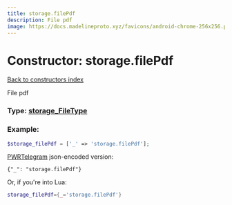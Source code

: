 ```yaml
---
title: storage.filePdf
description: File pdf
image: https://docs.madelineproto.xyz/favicons/android-chrome-256x256.png
---
```

# Constructor: storage.filePdf  
[Back to constructors index](index.md)



File pdf




### Type: [storage\_FileType](../types/storage_FileType.md)


### Example:

```php
$storage_filePdf = ['_' => 'storage.filePdf'];
```  

[PWRTelegram](https://pwrtelegram.xyz) json-encoded version:

```
{"_": "storage.filePdf"}
```


Or, if you're into Lua:

```lua
storage_filePdf={_='storage.filePdf'}

```


